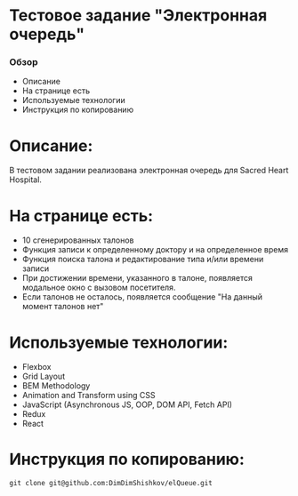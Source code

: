 # Тестовое задание "Электронная очередь"

### Обзор

- Описание
- На странице есть
- Используемые технологии
- Инструкция по копированию

# Описание:

В тестовом задании реализована электронная очередь для Sacred Heart Hospital.

# На странице есть:

- 10 сгенерированных талонов
- Функция записи к определенному доктору и на определенное время
- Функция поиска талона и редактирование типа и/или времени записи
- При достижении времени, указанного в талоне, появляется модальное окно с вызовом посетителя.
- Если талонов не осталось, появляется сообщение "На данный момент талонов нет"

# Используемые технологии:

- Flexbox
- Grid Layout
- BEM Methodology
- Animation and Transform using CSS
- JavaScript (Asynchronous JS, OOP, DOM API, Fetch API)
- Redux
- React

# Инструкция по копированию:

```
git clone git@github.com:DimDimShishkov/elQueue.git
```
